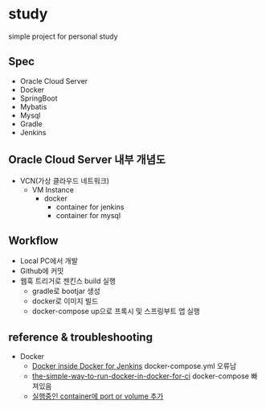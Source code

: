 study
=============
simple project for personal study

Spec
-------------
- Oracle Cloud Server
- Docker
- SpringBoot
- Mybatis
- Mysql
- Gradle
- Jenkins

Oracle Cloud Server 내부 개념도
-------------
- VCN(가상 클라우드 네트워크)
  - VM Instance
    - docker
      - container for jenkins
      - container for mysql

Workflow 
-------------
- Local PC에서 개발
- Github에 커밋
- 웹훅 트리거로 젠킨스 build 실행
  - gradle로 bootjar 생성
  - docker로 이미지 빌드
  - docker-compose up으로 프록시 및 스프링부트 앱 실행

reference & troubleshooting
-------------
- Docker
  - [Docker inside Docker for Jenkins](https://itnext.io/docker-inside-docker-for-jenkins-d906b7b5f527) docker-compose.yml 오류남
  - [the-simple-way-to-run-docker-in-docker-for-ci](https://tutorials.releaseworksacademy.com/learn/the-simple-way-to-run-docker-in-docker-for-ci) docker-compose 빠져있음
  - [실행중인 container에 port or volume 추가](https://medium.com/sjk5766/%EC%8B%A4%ED%96%89%EC%A4%91%EC%9D%B8-container%EC%97%90-port-or-volume-%EC%B6%94%EA%B0%80-ae8889344c68)
